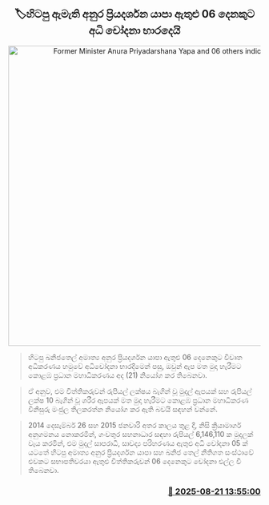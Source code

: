<p align='center'><b><h2 align='center' title='Former Minister Anura Priyadarshana Yapa and 06 others indicted'>🏷හිටපු ඇමැති අනුර ප්‍රියදර්ශන යාපා ඇතුළු 06 දෙනකුට අධි චෝදනා භාරදෙයි</h2></b></p>
<p align='center'><img src='https://helakuru.sgp1.cdn.digitaloceanspaces.com/esana/images/lib/anura-priyadarshana.jpg' width='600' alt='Former Minister Anura Priyadarshana Yapa and 06 others indicted'></p>

> හිටපු ඛනිජතෙල් අමාත්‍ය අනුර ප්‍රියදර්ශන යාපා ඇතුළු 06 දෙනෙකුට විවෘත අධිකරණය හමුවේ අධිචෝදනා භාරදීමෙන් පසු, ඔවුන් ඇප මත මුදා හැරීමට කොළඹ ප්‍රධාන මහාධිකරණය අද (21) නියෝග කර තිබෙනවා.

> ඒ අනුව‍‍, එම විත්තිකරුවන් රුපියල් ලක්ෂය බැගින් වූ මුදල් ඇපයක් සහ රුපියල් ලක්ෂ 10 බැගින් වූ ශරීර ඇපයක් මත මුදා හැරීමට කොළඹ ප්‍රධාන මහාධිකරණ විනිසුරු මංජුල තිලකරත්න නියෝග කර ඇති බවයි සඳහන් වන්නේ.

> 2014 දෙසැම්බර් 26 සහ 2015 ජනවාරි අතර කාලය තුළ දී, නිසි ක්‍රියාමාර්ග අනුගමනය නොකරමින්, ගංවතුර සහනාධාර සඳහා රුපියල් 6,146,110 ක මුදලක් වැය කරමින්, එම මුදල් සාපරාධී, සාවද්‍ය පරිහරණය ඇතුළු අධි චෝදනා 05 ක් යටතේ හිටපු අමාත්‍ය අනුර ප්‍රියදර්ශන යාපා සහ ඛනිජ තෙල් නීතිගත සංස්ථාවේ එවකට සභාපතිවරයා ඇතුළු විත්තිකරුවන් 06 දෙනෙකුට චෝදනා එල්ල වී තිබෙනවා.



<h3 align='right'><a href='https://www.helakuru.lk/esana/p/112906/'>📅 2025-08-21 13:55:00</a></h3>
